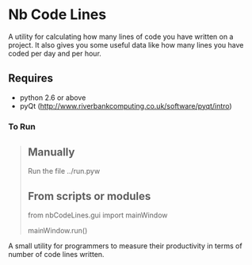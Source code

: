 Nb Code Lines
====================
A utility for calculating how many lines of code you have written on a project. 
It also gives you some useful data like how many lines you have coded per day and per hour.

Requires
---------------------
 - python 2.6 or above
 - pyQt (http://www.riverbankcomputing.co.uk/software/pyqt/intro)


### To Run

> ## Manually
> 
> Run the file ../run.pyw
>
> ## From scripts or modules
>
> from nbCodeLines.gui import mainWindow
>
> mainWindow.run()


A small utility for programmers to measure their productivity in terms of number of code lines written.